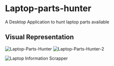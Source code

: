 # Laptop-parts-hunter
A Desktop Application to hunt laptop parts available

## Visual Representation
![Laptop-Parts-Hunter](https://github.com/Arsal2000/Laptop-parts-hunter/assets/45012260/0db90a9b-1cf0-4b53-bb22-3c6598a623bb)
![Laptop-Parts-Hunter-2](https://github.com/Arsal2000/Laptop-parts-hunter/assets/45012260/a4ef3d77-b2fb-4f53-a017-dec3a5e6c57f)

![Laptop Information Scrapper](https://github.com/Arsal2000/Laptop-parts-hunter/assets/45012260/57458255-e24f-4fca-bc1b-62a2613ba7e5)
